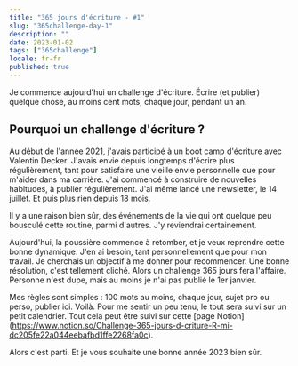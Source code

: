 ```yaml
---
title: "365 jours d'écriture - #1"
slug: "365challenge-day-1"
description: ""
date: 2023-01-02
tags: ["365challenge"]
locale: fr-fr
published: true
---
```


Je commence aujourd'hui un challenge d'écriture. Écrire (et publier) quelque chose, au moins cent mots, chaque jour, pendant un an.

## Pourquoi un challenge d'écriture ?

Au début de l'année 2021, j'avais participé à un boot camp d'écriture avec Valentin Decker. J'avais envie depuis longtemps d'écrire plus régulièrement, tant pour satisfaire une vieille envie personnelle que pour m'aider dans ma carrière. J'ai commencé à construire de nouvelles habitudes, à publier régulièrement. J'ai même lancé une newsletter, le 14 juillet. Et puis plus rien depuis 18 mois.


Il y a une raison bien sûr, des événements de la vie qui ont quelque peu bousculé cette routine, parmi d'autres. J'y reviendrai certainement.


Aujourd'hui, la poussière commence à retomber, et je veux reprendre cette bonne dynamique. J'en ai besoin, tant personnellement que pour mon travail. Je cherchais un objectif à me donner pour recommencer. Une bonne résolution, c'est tellement cliché. Alors un challenge 365 jours fera l'affaire. Personne n'est dupe, mais au moins je n'ai pas publié le 1er janvier.


Mes règles sont simples : 100 mots au moins, chaque jour, sujet pro ou perso, publier ici. Voilà. Pour me sentir un peu tenu, le tout sera suivi sur un petit calendrier. Tout cela peut être suivi sur cette [page Notion] (https://www.notion.so/Challenge-365-jours-d-criture-R-mi-dc205fe22a044eebafbd1ffe2268fa0c).


Alors c'est parti. Et je vous souhaite une bonne année 2023 bien sûr.
